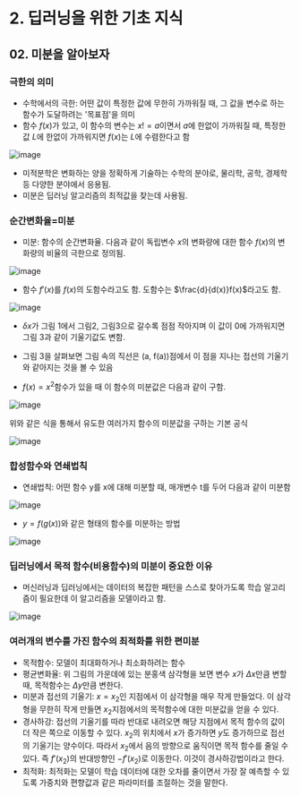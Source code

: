 # 2. 딥러닝을 위한 기초 지식
## 02. 미분을 알아보자
### 극한의 의미
* 수학에서의 극한: 어떤 값이 특정한 값에 무한히 가까워질 때, 그 값을 변수로 하는 함수가 도달하려는 '목표점'을 의미
* 함수 $f(x)$가 있고, 이 함수의 변수는 $x!=a$이면서 $a$에 한없이 가까워질 때, 특정한 값 $L$에 한없이 가까워지면 $f(x)$는 $L$에 수렴한다고 함

![image](https://github.com/qlkdkd/univ-3-1/assets/71871927/549ea072-bbe0-4436-92f4-8442c4c575b0)

* 미적분학은 변화하는 양을 정확하게 기술하는 수학의 분야로, 물리학, 공학, 경제학 등 다양한 분야에서 응용됨.
* 미분은 딥러닝 알고리즘의 최적값을 찾는데 사용됨.

### 순간변화율=미분
* 미분: 함수의 순간변화율. 다음과 같이 독립변수 $x$의 변화량에 대한 함수 $f(x)$의 변화량의 비율의 극한으로 정의됨.

![image](https://github.com/qlkdkd/univ-3-1/assets/71871927/0e2f6481-4cba-42b7-8a8a-bfd65d3fabc1)

* 함수 $f'(x)$를 $f(x)$의 도함수라고도 함. 도함수는 $\frac{d}{d(x)}f(x)$라고도 함.

![image](https://github.com/qlkdkd/univ-3-1/assets/71871927/b64e0303-fc39-454d-95ea-31a9d542c758)
* $\delta x$가 그림 1에서 그림2, 그림3으로 갈수록 점점 작아지며 이 값이 0에 가까워지면 그림 3과 같이 기울기값도 변함.
* 그림 3을 살펴보면 그림 속의 직선은 (a, f(a))점에서 이 점을 지나는 접선의 기울기와 같아지는 것을 볼 수 있음

* $f(x)=x^2$함수가 있을 때 이 함수의 미분값은 다음과 같이 구함.

![image](https://github.com/qlkdkd/univ-3-1/assets/71871927/04968922-d48a-4b34-b42b-baddd20e3e14)

위와 같은 식을 통해서 유도한 여러가지 함수의 미분값을 구하는 기본 공식

![image](https://github.com/qlkdkd/univ-3-1/assets/71871927/099343d9-00c2-4ef2-bc6f-0355700e57bd)

### 합성함수와 연쇄법칙
* 연쇄법칙: 어떤 함수 y를 x에 대해 미분할 때, 매개변수 t를 두어 다음과 같이 미분함

![image](https://github.com/qlkdkd/univ-3-1/assets/71871927/98fd7a46-3293-4ac0-ae90-7f0dd9c20e14)

* $y=f(g(x))$와 같은 형태의 함수를 미분하는 방법

![image](https://github.com/qlkdkd/univ-3-1/assets/71871927/30196a6a-4274-4c73-9344-56442eecd18b)

### 딥러닝에서 목적 함수(비용함수)의 미분이 중요한 이유
* 머신러닝과 딥러닝에서는 데이터의 복잡한 패턴을 스스로 찾아가도록 학습 알고리즘이 필요한데 이 알고리즘을 모델이라고 함.

![image](https://github.com/qlkdkd/univ-3-1/assets/71871927/f3bc5802-0c59-4cb5-9283-acc11b434132)

### 여러개의 변수를 가진 함수의 최적화를 위한 편미분
* 목적함수: 모델이 최대화하거나 최소화하려는 함수
* 평균변화율: 위 그림의 가운데에 있는 분홍색 삼각형을 보면 변수 $x$가 $\Delta x$만큼 변할 때, 목적함수는 $\Delta y$만큼 변한다.
* 미분과 접선의 기울기: $x=x_2$인 지점에서 이 삼각형을 매우 작게 만들었다. 이 삼각형을 무한히 작게 만들면 $x_2$지점에서의 목적함수에 대한 미분값을 얻을 수 있다.
* 경사하강: 접선의 기울기를 따라 반대로 내려오면 해당 지점에서 목적 함수의 값이 더 작은 쪽으로 이동할 수 있다. $x_2$의 위치에서 $x$가 증가하면 $y$도 증가하므로 접선의 기울기는 양수이다. 따라서 $x_2$에서 음의 방향으로 움직이면 목적 함수를 줄일 수 있다. 즉 $f'(x_2)$의 반대방향인 $-f'(x_2)$로 이동한다. 이것이 경사하강법이라고 한다.
* 최적화: 최적화는 모델이 학습 데이터에 대한 오차를 줄이면서 가장 잘 예측할 수 있도록 가중치와 편향값과 같은 파라미터를 조절하는 것을 말한다.
